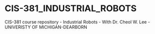 # CIS-381_INDUSTRIAL_ROBOTS

CIS-381 course repository - Industrial Robots - With Dr. Cheol W. Lee - UNIVERISTY OF MICHIGAN-DEARBORN
